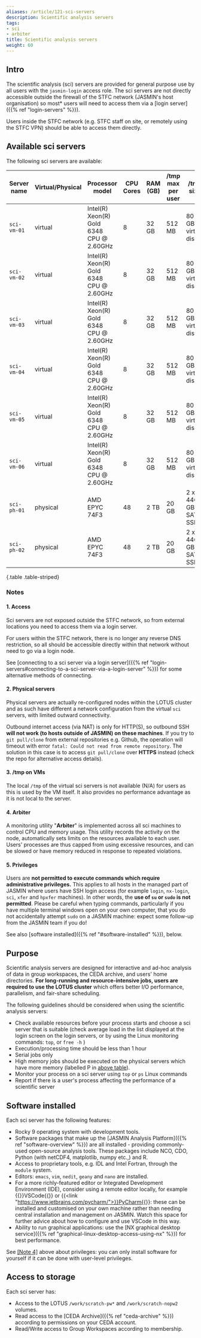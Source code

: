 ```yaml
---
aliases: /article/121-sci-servers
description: Scientific analysis servers
tags:
- sci
- arbiter
title: Scientific analysis servers
weight: 60
---
```


## Intro

The scientific analysis (sci) servers are provided for general purpose use by all users with the `jasmin-login` access role.
The sci servers are not directly accessible outside the firewall of the STFC network (JASMIN's host organisation) so most* users will need to access them via a [login server]({{% ref "login-servers" %}}).

Users inside the STFC network (e.g. STFC staff on site, or remotely using the STFC VPN) should be able to access them directly.

## Available sci servers

The following sci servers are available:

Server name  |  Virtual/Physical |  Processor model  |  CPU Cores  |  RAM (GB)  | /tmp max per user | /tmp size
---|---|---|---|---|---|---
`sci-vm-01` | virtual | Intel(R) Xeon(R) Gold 6348 CPU @ 2.60GHz | 8 | 32 GB | 512 MB | 80 GB virtual disk
`sci-vm-02` | virtual | Intel(R) Xeon(R) Gold 6348 CPU @ 2.60GHz | 8 | 32 GB | 512 MB | 80 GB virtual disk
`sci-vm-03` | virtual | Intel(R) Xeon(R) Gold 6348 CPU @ 2.60GHz | 8 | 32 GB | 512 MB | 80 GB virtual disk
`sci-vm-04` | virtual | Intel(R) Xeon(R) Gold 6348 CPU @ 2.60GHz | 8 | 32 GB | 512 MB | 80 GB virtual disk
`sci-vm-05` | virtual | Intel(R) Xeon(R) Gold 6348 CPU @ 2.60GHz | 8 | 32 GB | 512 MB | 80 GB virtual disk
`sci-vm-06` | virtual | Intel(R) Xeon(R) Gold 6348 CPU @ 2.60GHz | 8 | 32 GB | 512 MB | 80 GB virtual disk
`sci-ph-01` | physical | AMD EPYC 74F3 | 48 | 2 TB | 20 GB | 2 x 446 GB SATA SSD
`sci-ph-02` | physical | AMD EPYC 74F3 | 48 | 2 TB | 20 GB | 2 x 446 GB SATA SSD
{.table .table-striped}

### Notes

#### 1\. Access

Sci servers are not exposed outside the STFC network, so from external locations you need to access
them via a login server.

For users within the STFC network, there is no longer any reverse DNS restriction, so all
should be accessible directly within that network without need to go via a login node.

See [connecting to a sci server via a login server]({{% ref "login-servers#connecting-to-a-sci-server-via-a-login-server" %}})
for some alternative methods of connecting.

#### 2\. Physical servers

Physical servers are actually re-configured nodes within the LOTUS cluster and as such have different a network
configuration from the virtual `sci` servers, with limited outward connectivity.

Outbound internet access (via NAT) is only
for HTTP(S), so outbound SSH **will not work (to hosts outside of
JASMIN) on these machines**. If you try to `git pull/clone` from external repositories e.g. Github, the operation will timeout with error `fatal: Could not read from remote repository`. The solution in this case is to access `git pull/clone` over **HTTPS** instead (check the repo for alternative access details).

#### 3. /tmp on VMs

The local `/tmp` of the virtual sci servers is not available (N/A) for users
as this is used by the VM itself. It also provides no performance advantage as it is not local to the server.

#### 4. Arbiter

A monitoring utility "**Arbiter**" is implemented across
all sci machines to control CPU and memory usage. This utility
records the activity on the node, automatically sets limits on the resources
available to each user. Users' processes are thus capped from
using excessive resources, and can be slowed or have memory reduced in response to repeated violations.

#### 5. Privileges

Users are **not permitted to execute commands which require
administrative privileges.** This applies to all hosts in the managed part of
JASMIN where users have SSH login access (for example `login`, `nx-login`,
`sci`, `xfer` and `hpxfer` machines). In other words, the **use of `su` or
`sudo` is not permitted**. Please be careful when typing commands,
particularly if you have multiple terminal windows open on your own computer,
that you do not accidentally attempt `sudo` on a JASMIN machine: expect some
follow-up from the JASMIN team if you do!

See also [software installed]({{% ref "#software-installed" %}}), below.

## Purpose

Scientific analysis servers are designed for interactive and ad-hoc analysis
of data in group workspaces, the CEDA archive, and users' home directories.
**For long-running and resource-intensive jobs, users are required to use
the LOTUS cluster** which offers better I/O performance, parallelism, and
fair-share scheduling.

The following guidelines should be considered when using the scientific analysis
servers:

- Check available resources before your process starts and choose a sci server that is suitable (check average load in the list displayed at the login screen on the login servers, or by using the Linux monitoring commands: `top`, or `free -h` )
- Execution/processing time should be less than 1 hour
- Serial jobs only
- High memory jobs should be executed on the physical servers which have more memory (labelled P in [above table](#available-sci-servers)).
- Monitor your process on a sci server using `top` or `ps` Linux commands
- Report if there is a user's process affecting the performance of a scientific server

## Software installed

Each sci server has the following features:

- Rocky 9 operating system with development tools.
- Software packages that make up the [JASMIN Analysis Platform]({{% ref "software-overview" %}}) are all installed - providing commonly-used open-source analysis tools. These packages include NCO, CDO, Python (with netCDF4, matplotlib, numpy etc.,) and R.
- Access to proprietary tools, e.g. IDL and Intel Fortran, through the `module` system.
- Editors: `emacs`, `vim`, `nedit`, `geany` and `nano` are installed.
- For a more richly-featured editor or Integrated Development Environment (IDE), consider using
a remote editor locally, for example {{<link href="https://code.visualstudio.com/docs/remote/ssh">}}VSCode{{</link>}} or
{{<link "https://www.jetbrains.com/pycharm/">}}PyCharm{{</link>}}: these can be installed and customised on your own machine
rather than needing central installation and management on JASMIN. Watch this space for
further advice about how to configure and use VSCode in this way.
- Ability to run graphical applications: use the
[NX graphical desktop service]({{% ref "graphical-linux-desktop-access-using-nx" %}}) for best performance.

See [[Note 4]](#5-privileges) above about privileges: you can only install software for yourself if it can be done with user-level privileges.

## Access to storage

Each sci server has:

- Access to the LOTUS `/work/scratch-pw*` and `/work/scratch-nopw2` volumes.
- Read access to the [CEDA Archive]({{% ref "ceda-archive" %}}) according to permissions on your CEDA account.
- Read/Write access to Group Workspaces according to membership.

